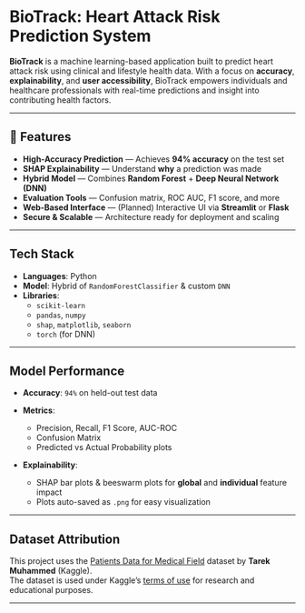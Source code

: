 # BioTrack: Heart Attack Risk Prediction System

**BioTrack** is a machine learning-based application built to predict heart attack risk using clinical and lifestyle health data. With a focus on **accuracy**, **explainability**, and **user accessibility**, BioTrack empowers individuals and healthcare professionals with real-time predictions and insight into contributing health factors.

---

## 🚀 Features

- **High-Accuracy Prediction** — Achieves **94% accuracy** on the test set  
- **SHAP Explainability** — Understand **why** a prediction was made  
- **Hybrid Model** — Combines **Random Forest** + **Deep Neural Network (DNN)**  
- **Evaluation Tools** — Confusion matrix, ROC AUC, F1 score, and more  
- **Web-Based Interface** — (Planned) Interactive UI via **Streamlit** or **Flask**  
- **Secure & Scalable** — Architecture ready for deployment and scaling

---

## Tech Stack

- **Languages**: Python  
- **Model**: Hybrid of `RandomForestClassifier` & custom `DNN`  
- **Libraries**:  
  - `scikit-learn`  
  - `pandas`, `numpy`  
  - `shap`, `matplotlib`, `seaborn`  
  - `torch` (for DNN)

---

## Model Performance

- **Accuracy**: `94%` on held-out test data  
- **Metrics**:
  - Precision, Recall, F1 Score, AUC-ROC  
  - Confusion Matrix  
  - Predicted vs Actual Probability plots

- **Explainability**:
  - SHAP bar plots & beeswarm plots for **global** and **individual** feature impact  
  - Plots auto-saved as `.png` for easy visualization
 
---

 ## Dataset Attribution

This project uses the [Patients Data for Medical Field](https://www.kaggle.com/datasets/tarekmuhammed/patients-data-for-medical-field) dataset by **Tarek Muhammed** (Kaggle).  
The dataset is used under Kaggle’s [terms of use](https://www.kaggle.com/terms) for research and educational purposes.

---
